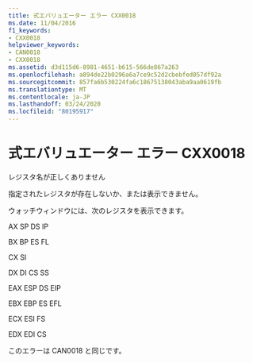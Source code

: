 ```yaml
---
title: 式エバリュエーター エラー CXX0018
ms.date: 11/04/2016
f1_keywords:
- CXX0018
helpviewer_keywords:
- CAN0018
- CXX0018
ms.assetid: d3d115d6-8981-4651-b615-566de867a263
ms.openlocfilehash: a894de22b0296a6a7ce9c52d2cbebfed057df92a
ms.sourcegitcommit: 857fa6b530224fa6c18675138043aba9aa0619fb
ms.translationtype: MT
ms.contentlocale: ja-JP
ms.lasthandoff: 03/24/2020
ms.locfileid: "80195917"
---
```

# <a name="expression-evaluator-error-cxx0018"></a>式エバリュエーター エラー CXX0018

レジスタ名が正しくありません

指定されたレジスタが存在しないか、または表示できません。

ウォッチウィンドウには、次のレジスタを表示できます。

AX SP DS IP

BX BP ES FL

CX SI

DX DI CS SS

EAX ESP DS EIP

EBX EBP ES EFL

ECX ESI FS

EDX EDI CS

このエラーは CAN0018 と同じです。
